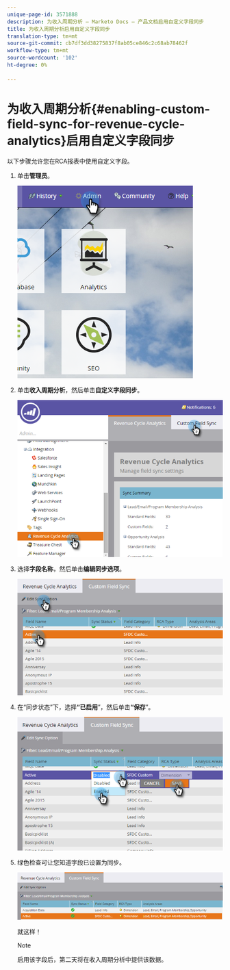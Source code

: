 ```yaml
---
unique-page-id: 3571888
description: 为收入周期分析 — Marketo Docs — 产品文档启用自定义字段同步
title: 为收入周期分析启用自定义字段同步
translation-type: tm+mt
source-git-commit: cb7df3dd38275837f8ab05ce846c2c68ab78462f
workflow-type: tm+mt
source-wordcount: '102'
ht-degree: 0%

---
```



# 为收入周期分析{#enabling-custom-field-sync-for-revenue-cycle-analytics}启用自定义字段同步

以下步骤允许您在RCA报表中使用自定义字段。

1. 单击&#x200B;**管理员**。

   ![](assets/one.png)

1. 单击&#x200B;**收入周期分析**，然后单击&#x200B;**自定义字段同步**。

   ![](assets/two.png)

1. 选择&#x200B;**字段名称**，然后单击&#x200B;**编辑同步选项**。

   ![](assets/three.png)

1. 在“同步状态”下，选择&#x200B;**“已启用**”，然后单击&#x200B;**“保存**”。

   ![](assets/four.png)

1. 绿色检查可让您知道字段已设置为同步。

   ![](assets/five.png)

   就这样！

   >[!NOTE]
   >
   >启用该字段后，第二天将在收入周期分析中提供该数据。

